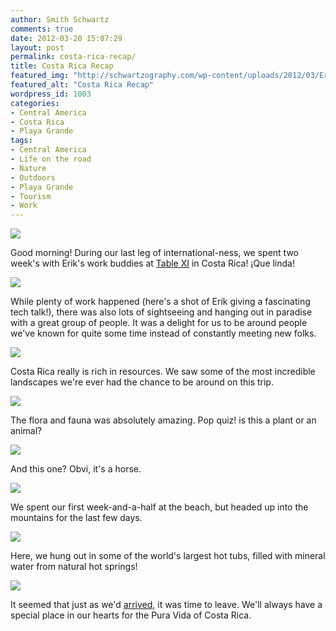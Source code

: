 ```yaml
---
author: Smith Schwartz
comments: true
date: 2012-03-20 15:07:29
layout: post
permalink: costa-rica-recap/
title: Costa Rica Recap
featured_img: "http://schwartzography.com/wp-content/uploads/2012/03/ErikSchwartzCostaRica.jpg"
featured_alt: "Costa Rica Recap"
wordpress_id: 1003
categories:
- Central America
- Costa Rica
- Playa Grande
tags:
- Central America
- Life on the road
- Nature
- Outdoors
- Playa Grande
- Tourism
- Work
---
```


![](http://schwartzography.com/wp-content/uploads/2012/03/CR20031203.jpg)

Good morning! During our last leg of international-ness, we spent two week's with Erik's work buddies at [Table XI](http://www.tablexi.com) in Costa Rica! ¡Que linda!

![](http://schwartzography.com/wp-content/uploads/2012/03/CR20031201.jpg)

While plenty of work happened (here's a shot of Erik giving a fascinating tech talk!), there was also lots of sightseeing and hanging out in paradise with a great group of people. It was a delight for us to be around people we've known for quite some time instead of constantly meeting new folks. 

![](http://schwartzography.com/wp-content/uploads/2012/03/CR20031208.jpg)

Costa Rica really is rich in resources. We saw some of the most incredible landscapes we're ever had the chance to be around on this trip.

![](http://schwartzography.com/wp-content/uploads/2012/03/CR20031206.jpg)

The flora and fauna was absolutely amazing. Pop quiz! is this a plant or an animal?

![](http://schwartzography.com/wp-content/uploads/2012/03/CR20031205.jpg)

And this one? Obvi, it's a horse. 

![](http://schwartzography.com/wp-content/uploads/2012/03/CR20031204.jpg)

We spent our first week-and-a-half at the beach, but headed up into the mountains for the last few days.  

![](http://schwartzography.com/wp-content/uploads/2012/03/CR20031209.jpg)

Here, we hung out in some of the world's largest hot tubs, filled with mineral water from natural hot springs! 

![](http://schwartzography.com/wp-content/uploads/2012/03/CR20031202.jpg)

It seemed that just as we'd [arrived](http://schwartzography.com/2012/03/a-small-plane-is-a-big-deal/), it was time to leave. We'll always have a special place in our hearts for the Pura Vida of Costa Rica.






